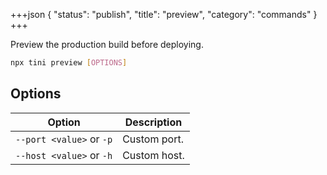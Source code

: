 +++json
{
  "status": "publish",
  "title": "preview",
  "category": "commands"
}
+++

Preview the production build before deploying.

```bash
npx tini preview [OPTIONS]
```

## Options

| Option                   | Description  |
| ------------------------ | ------------ |
| `--port <value>` or `-p` | Custom port. |
| `--host <value>` or `-h` | Custom host. |
